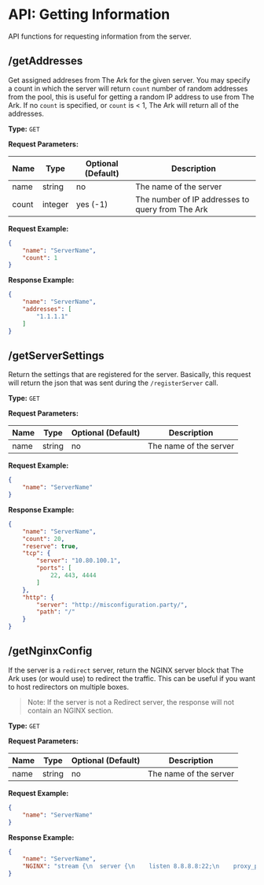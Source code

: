 # API: Getting Information
API functions for requesting information from the server.

## /getAddresses
Get assigned addreses from The Ark for the given server. You may specify a count in which the server will return `count`
number of random addresses from the pool, this is useful for getting a random IP address to use from The Ark.
If no `count` is specified, or `count` is < 1, The Ark will return all of the addresses.

__Type:__ `GET`

__Request Parameters:__

| Name     | Type     | Optional (Default) | Description                                    |
|----------|----------|--------------------|------------------------------------------------|
|  name    | string   | no                 | The name of the server                         |
|  count   | integer  | yes (-1)           | The number of IP addresses to query from The Ark |

__Request Example:__
```json
{
    "name": "ServerName",
    "count": 1
}
```

__Response Example:__
```json
{
    "name": "ServerName",
    "addresses": [
        "1.1.1.1"
    ]
}
```


## /getServerSettings
Return the settings that are registered for the server. Basically, this request will return
the json that was sent during the `/registerServer` call.

__Type:__ `GET`

__Request Parameters:__

| Name     | Type     | Optional (Default) | Description                                    |
|----------|----------|--------------------|------------------------------------------------|
|   name   | string   | no                 | The name of the server                         |

__Request Example:__
```json
{
    "name": "ServerName"
}
```

__Response Example:__
```json
{
    "name": "ServerName",
    "count": 20,
    "reserve": true,
    "tcp": {
        "server": "10.80.100.1",
        "ports": [
            22, 443, 4444
        ]
    },
    "http": {
        "server": "http://misconfiguration.party/",
        "path": "/"
    }
}
```


## /getNginxConfig
If the server is a `redirect` server, return the NGINX server block that The Ark uses (or would use)
to redirect the traffic. This can be useful if you want to host redirectors on multiple boxes.

> Note: If the server is not a Redirect server, the response will not contain an NGINX section.

__Type:__ `GET`

__Request Parameters:__

| Name     | Type     | Optional (Default) | Description                                    |
|----------|----------|--------------------|------------------------------------------------|
| name     | string   | no                 | The name of the server                         |

__Request Example:__
```json
{
    "name": "ServerName"
}
```

__Response Example:__
```json
{
    "name": "ServerName",
    "NGINX": "stream {\n  server {\n    listen 8.8.8.8:22;\n    proxy_pass 10.80.100.1:22;\n  }\n}"
}
```
